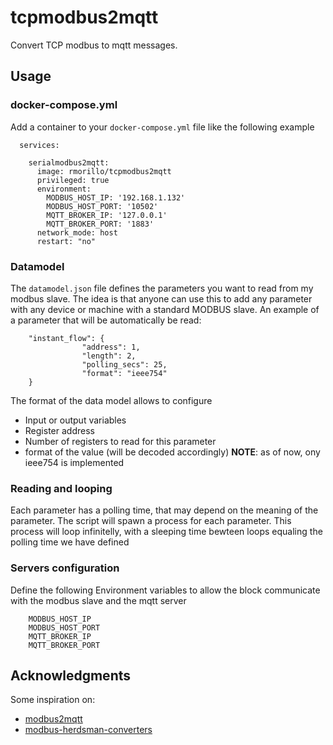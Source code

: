# tcpmodbus2mqtt
Convert TCP modbus to mqtt messages.

## Usage

### docker-compose.yml
Add a container to your `docker-compose.yml` file like the following example

````
  services:

    serialmodbus2mqtt:
      image: rmorillo/tcpmodbus2mqtt
      privileged: true
      environment:
        MODBUS_HOST_IP: '192.168.1.132'
        MODBUS_HOST_PORT: '10502'
        MQTT_BROKER_IP: '127.0.0.1'
        MQTT_BROKER_PORT: '1883'
      network_mode: host
      restart: "no"
````

### Datamodel
The `datamodel.json` file defines the parameters you want to read from my modbus slave. The idea is that anyone can use this to add any parameter with any device or machine with a standard MODBUS slave. 
An example of a parameter that will be automatically be read:

```
    "instant_flow": {
                "address": 1,
                "length": 2,
                "polling_secs": 25,
                "format": "ieee754"
    }
```

The format of the data model allows to configure

* Input or output variables
* Register address
* Number of registers to read for this parameter
* format of the value (will be decoded accordingly) __NOTE__: as of now, ony ieee754 is implemented

### Reading and looping
Each parameter has a polling time, that may depend on the meaning of the parameter. The script will spawn a process for each parameter. This process will loop infinitelly, with a sleeping time bewteen loops equaling the polling time we have defined

### Servers configuration
Define the following Environment variables to allow the block communicate with the modbus slave and the mqtt server
````
    MODBUS_HOST_IP
    MODBUS_HOST_PORT
    MQTT_BROKER_IP
    MQTT_BROKER_PORT
````

## Acknowledgments
Some inspiration on:
* [modbus2mqtt](https://github.com/Instathings/modbus2mqtt)
* [modbus-herdsman-converters](https://github.com/Instathings/modbus-herdsman-converters)

